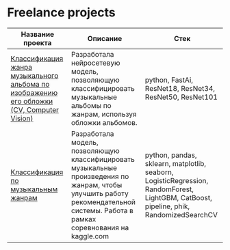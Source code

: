 # Freelance projects

Название проекта  | Описание  | Стек
------------- | -------------- | -------------
[Классификация жанра музыкального альбома по изображению его обложки (CV, Computer Vision)](https://github.com/Irina-Kuzovleva/Freelance-projects/tree/main/Musical%20genre)  | Разработала нейросетевую модель, позволяющую классифицировать музыкальные альбомы по жанрам, используя обложки альбомов.  | python, FastAi, ResNet18, ResNet34, ResNet50, ResNet101 
[Классификация по музыкальным жанрам](https://github.com/Irina-Kuzovleva/Freelance-projects/tree/main/Musical%20genre)  | Разработала модель, позволяющую классифицировать музыкальные произведения по жанрам, чтобы улучшить работу рекомендательной системы. Работа в рамках соревнования на kaggle.com | python, pandas, sklearn, matplotlib, seaborn, LogisticRegression, RandomForest, LightGBM, CatBoost, pipeline, phik, RandomizedSearchCV 

